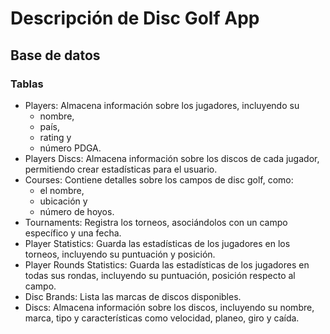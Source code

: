 # Descripción de Disc Golf App


## Base de datos


### Tablas

- Players: Almacena información sobre los jugadores, incluyendo su 
    - nombre, 
    - país, 
    - rating y 
    - número PDGA.
- Players Discs: Almacena información sobre los discos de cada jugador, permitiendo crear estadísticas para el usuario.
- Courses: Contiene detalles sobre los campos de disc golf, como:
    - el nombre, 
    - ubicación y 
    - número de hoyos.
- Tournaments: Registra los torneos, asociándolos con un campo específico y una fecha.
- Player Statistics: Guarda las estadísticas de los jugadores en los torneos, incluyendo su puntuación y posición.
- Player Rounds Statistics: Guarda las estadísticas de los jugadores en todas sus rondas, incluyendo su puntuación, posición respecto al campo.
- Disc Brands: Lista las marcas de discos disponibles.
- Discs: Almacena información sobre los discos, incluyendo su nombre, marca, tipo y características como velocidad, planeo, giro y caída.

